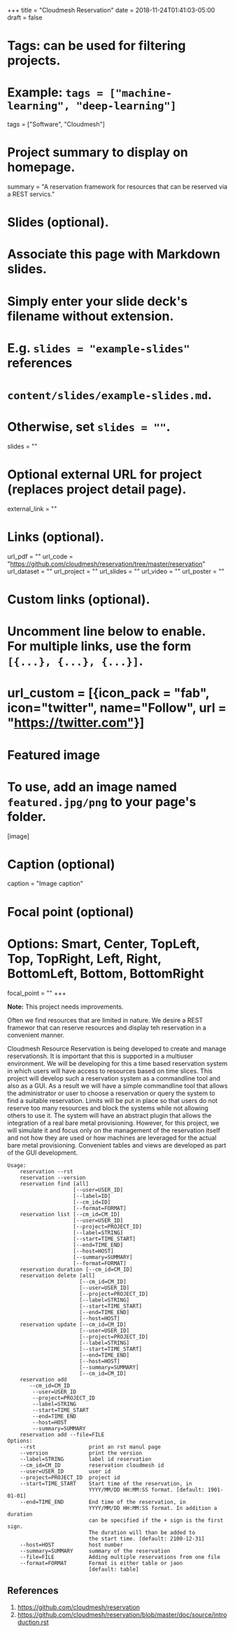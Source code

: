 +++
title = "Cloudmesh Reservation"
date = 2018-11-24T01:41:03-05:00
draft = false

# Tags: can be used for filtering projects.
# Example: `tags = ["machine-learning", "deep-learning"]`
tags = ["Software", "Cloudmesh"]

# Project summary to display on homepage. 
summary = "A reservation framework for resources that can be reserved via a REST servics."

# Slides (optional).
#   Associate this page with Markdown slides.
#   Simply enter your slide deck's filename without extension.
#   E.g. `slides = "example-slides"` references 
#   `content/slides/example-slides.md`.
#   Otherwise, set `slides = ""`.
slides = ""

# Optional external URL for project (replaces project detail page).
external_link = ""

# Links (optional).
url_pdf = ""
url_code = "https://github.com/cloudmesh/reservation/tree/master/reservation"
url_dataset = ""
url_project = ""
url_slides = ""
url_video = ""
url_poster = ""

# Custom links (optional).
#   Uncomment line below to enable. For multiple links, use the form `[{...}, {...}, {...}]`.
# url_custom = [{icon_pack = "fab", icon="twitter", name="Follow", url = "https://twitter.com"}]

# Featured image
# To use, add an image named `featured.jpg/png` to your page's folder. 
[image]
  # Caption (optional)
  caption = "Image caption"

  # Focal point (optional)
  # Options: Smart, Center, TopLeft, Top, TopRight, Left, Right, BottomLeft, Bottom, BottomRight
  focal_point = ""
+++

**Note:** This project needs improvements.

Often we find resources that are limited in nature. We desire a REST
framewor that can reserve resources and display teh reservation in a
convenient manner.


Cloudmesh Resource Reservation is being developed to create and manage
reservationsh. It is important that this is supported in a multiuser
environment. We will be developing for this a time based reservation
system in which users will have access to resources based on time
slices. This project will develop such a reservation system as a
commandline tool and also as a GUI. As a result we will
have a simple commandline tool that allows the administrator or user
to choose a reservation or query the system to find a suitable
reservation. Limits will be put in place so that users do not reserve
too many resources and block the systems while not allowing others to
use it. The system will have an abstract plugin that allows the
integration of a real bare metal provisioning. However, for this
project, we will simulate it and focus only on the management of the
reservation itself and not how they are used or how machines are
leveraged for the actual bare metal provisioning. Convenient tables
and views are developed as part of the GUI development.

```
Usage:
    reservation --rst
    reservation --version
    reservation find [all]
                     [--user=USER_ID]
                     [--label=ID]
                     [--cm_id=ID]
                     [--format=FORMAT]                             
    reservation list [--cm_id=CM_ID]
                     [--user=USER_ID]
                     [--project=PROJECT_ID]
                     [--label=STRING]
                     [--start=TIME_START]
                     [--end=TIME_END]
                     [--host=HOST]
                     [--summary=SUMMARY]
                     [--format=FORMAT]
    reservation duration [--cm_id=CM_ID]
    reservation delete [all]
                       [--cm_id=CM_ID]
                       [--user=USER_ID]
                       [--project=PROJECT_ID]
                       [--label=STRING]
                       [--start=TIME_START]
                       [--end=TIME_END]
                       [--host=HOST]
    reservation update [--cm_id=CM_ID]
                       [--user=USER_ID]
                       [--project=PROJECT_ID]
                       [--label=STRING]
                       [--start=TIME_START]
                       [--end=TIME_END]
                       [--host=HOST]
                       [--summary=SUMMARY]
                       [--cm_id=CM_ID]
	reservation add
	   --cm_id=CM_ID
		--user=USER_ID
		--project=PROJECT_ID
		--label=STRING
		--start=TIME_START
		--end=TIME_END
		--host=HOST
		--summary=SUMMARY
    reservation add --file=FILE
Options:
    --rst                 print an rst manul page
    --version             print the version
    --label=STRING        label id reservation
    --cm_id=CM_ID         reservation cloudmesh id
    --user=USER_ID        user id
    --project=PROJECT_ID  project id
    --start=TIME_START    Start time of the reservation, in
                          YYYY/MM/DD HH:MM:SS format. [default: 1901-01-01]
    --end=TIME_END        End time of the reservation, in
                          YYYY/MM/DD HH:MM:SS format. In addition a duration
                          can be specified if the + sign is the first sign.
                          The duration will than be added to
                          the start time. [default: 2100-12-31]
    --host=HOST           host number 
    --summary=SUMMARY     summary of the reservation
    --file=FILE           Adding multiple reservations from one file
    --format=FORMAT       Format is either table or jaon
                          [default: table]
```

## References

1. <https://github.com/cloudmesh/reservation>
2. <https://github.com/cloudmesh/reservation/blob/master/doc/source/introduction.rst>
